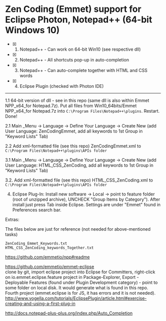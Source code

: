 
# Zen Coding (Emmet) support for Eclipse Photon, Notepad++ (64-bit Windows 10)

- [x] 1. Notepad++ - Can work on 64-bit Win10 (see respective dll)

- [x] 2. Notepad++ - All shortcuts pop-up in auto-completion

- [x] 3. Notepad++ - Can auto-complete together with HTML and CSS words

- [x] 4. Eclipse Plugin (checked with Photon IDE)

<hr>

1.1 64-bit version of dll - see in this repo (same dll is also within Emmet NPP_x64_for Notepad.7z). Put all files from Win10_64bits/Emmet NPP_x64_for Notepad.7z into `C:\Program Files\Notepad++\plugins`. Restart. Done!

2.1 Main _Menu -> Language -> Define Your Language -> Create New (add User Language: ZenCodingEmmet, add all keywords to 1st Group in  "Keyword Lists" Tab)

2.2 Add xml-formatted file (see this repo) ZenCodingEmmet.xml  to `C:\Program Files\Notepad++\plugins\APIs folder`

3.1 Main _Menu -> Language -> Define Your Language -> Create New (add User Language: HTML_CSS_ZenCoding, add all keywords to 1st Group in  "Keyword Lists" Tab)

3.2. Add xml-formatted file (see this repo) HTML_CSS_ZenCoding.xml to `C:\Program Files\Notepad++\plugins\APIs folder`

4. Eclipse Plug-In: Install new software -> Local -> point to feature folder (root of unzipped archive), UNCHECK "Group Items by Category"). After install just press Tab inside Eclipse. Settings are under "Emmet" found in Preferences search bar.


Extras:

The files below are just for reference (not needed for above-mentioned tasks)

`ZenCoding_Emmet_Keywords.txt` <br>
`HTML_CSS_ZenCoding_keywords_Together.txt`


https://github.com/emmetio/npp#readme 

https://github.com/emmetio/emmet-eclipse 
<br>
clone by git, import eclipse project into Eclipse for Committers, right-click on io.emmet.eclipse.feature project in Package-Explorer, Export - Deployable Features (found under Plugin Development category) - point to some folder on local disk. It would generate what is found in this repo. Fourth project (emmet.eclipse is for JS, it has errors and it is not needed). <br>
http://www.vogella.com/tutorials/EclipsePlugin/article.html#exercise-creating-and-using-a-first-plug-in 

http://docs.notepad-plus-plus.org/index.php/Auto_Completion 
